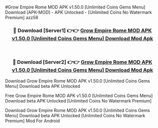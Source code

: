 #Grow Empire Rome MOD APK v1.50.0 [Unlimited Coins Gems Menu] Download [APK-MOD] - APK Unlocked - [Unlimited Coins No Watermark Premium] azz58



<div align="center">

<h3>🔴 Download [Server1] 👉👉 <a href="https://momento.my/?title=Grow_Empire_Rome_MOD_APK_v1.50.0_[Unlimited_Coins_Gems_Menu]_Download">Grow Empire Rome MOD APK v1.50.0 [Unlimited Coins Gems Menu] Download Mod Apk</a></h3><br>

<h3>🔴 Download [Server2] 👉👉 <a href="https://momento.my/?title=Grow_Empire_Rome_MOD_APK_v1.50.0_[Unlimited_Coins_Gems_Menu]_Download">Grow Empire Rome MOD APK v1.50.0 [Unlimited Coins Gems Menu] Download Mod Apk</a></h3>
</div>



Download Grow Empire Rome MOD APK v1.50.0 [Unlimited Coins Gems Menu] Download beta APK Unlocked

Free Grow Empire Rome MOD APK v1.50.0 [Unlimited Coins Gems Menu] Download beta APK Unlocked [Unlimited Coins No Watermark Premium]

Download Grow Empire Rome MOD APK v1.50.0 [Unlimited Coins Gems Menu] Download beta APK Unlocked [Unlimited Coins No Watermark Premium] Mod For Android
